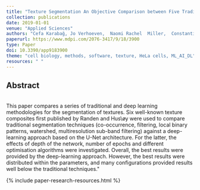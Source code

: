 ```yaml
---
title: "Texture Segmentation An Objective Comparison between Five Traditional Algorithms and a Deep-Learning U-Net Architecture"
collection: publications
date: 2019-01-01
venue: "Applied Sciences"
authors: "Cefa Karabağ, Jo Verhoeven,  Naomi Rachel  Miller,  Constantino Carlos Reyes-Aldasoro"
paperurl: https://www.mdpi.com/2076-3417/9/18/3900
type: Paper
doi: 10.3390/app9183900
theme: "cell biology, methods, software, texture, HeLa cells, ML_AI_DL"
resources: " "
---
```

<h2> Abstract </h2>   <br>  This paper compares a series of traditional and deep learning methodologies for the segmentation of textures. Six well-known texture composites first published by Randen and Hus\&oslash;y were used to compare traditional segmentation techniques (co-occurrence, filtering, local binary patterns, watershed, multiresolution sub-band filtering) against a deep-learning approach based on the U-Net architecture. For the latter, the effects of depth of the network, number of epochs and different optimisation algorithms were investigated. Overall, the best results were provided by the deep-learning approach. However, the best results were distributed within the parameters, and many configurations provided results well below the traditional techniques."

{% include paper-research-resources.html %}
